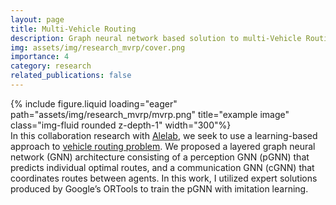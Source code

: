 ```yaml
---
layout: page
title: Multi-Vehicle Routing
description: Graph neural network based solution to multi-Vehicle Routing Problem.
img: assets/img/research_mvrp/cover.png
importance: 4
category: research
related_publications: false
---
```


<div class="row justify-content-sm-center">
    <div class="col-sm-4 mt-3 mt-md-0">
        {% include figure.liquid loading="eager" path="assets/img/research_mvrp/mvrp.png" title="example image" class="img-fluid rounded z-depth-1"  width="300"%}
    </div>
    <div class="col-sm-8 mt-3 mt-md-0">
        In this collaboration research with <a href="https://alelab.seas.upenn.edu/">Alelab</a>, we seek to use a learning-based approach to <a href="https://en.wikipedia.org/wiki/Vehicle_routing_problem">vehicle routing problem</a>. We proposed a layered graph neural network (GNN) architecture consisting of a perception GNN (pGNN) that predicts individual optimal routes, and a communication GNN (cGNN) that coordinates routes between agents. In this work, I utilized expert solutions produced by Google’s ORTools to train the pGNN with imitation learning.
    </div>
</div>